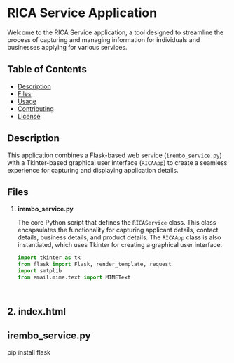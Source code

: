 # RICA Service Application

Welcome to the RICA Service application, a tool designed to streamline the process of capturing and managing information for individuals and businesses applying for various services.

## Table of Contents

- [Description](#description)
- [Files](#files)
- [Usage](#usage)
- [Contributing](#contributing)
- [License](#license)

## Description

This application combines a Flask-based web service (`irembo_service.py`) with a Tkinter-based graphical user interface (`RICAApp`) to create a seamless experience for capturing and displaying application details.

## Files

1. **irembo_service.py**

   The core Python script that defines the `RICAService` class. This class encapsulates the functionality for capturing applicant details, contact details, business details, and product details. The `RICAApp` class is also instantiated, which uses Tkinter for creating a graphical user interface.

   ```python
   import tkinter as tk
   from flask import Flask, render_template, request
   import smtplib
   from email.mime.text import MIMEText

   


## 2. index.html
## irembo_service.py
pip install flask
